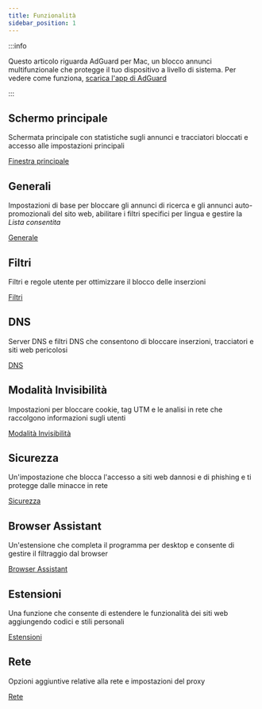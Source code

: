 ```yaml
---
title: Funzionalità
sidebar_position: 1
---
```


:::info

Questo articolo riguarda AdGuard per Mac, un blocco annunci multifunzionale che protegge il tuo dispositivo a livello di sistema. Per vedere come funziona, [scarica l'app di AdGuard](https://agrd.io/download-kb-adblock)

:::

## Schermo principale

Schermata principale con statistiche sugli annunci e tracciatori bloccati e accesso alle impostazioni principali

[Finestra principale](/adguard-for-mac/features/main.md)

## Generali

Impostazioni di base per bloccare gli annunci di ricerca e gli annunci auto-promozionali del sito web, abilitare i filtri specifici per lingua e gestire la _Lista consentita_

[Generale](/adguard-for-mac/features/general.md)

## Filtri

Filtri e regole utente per ottimizzare il blocco delle inserzioni

[Filtri](/adguard-for-mac/features/filters.md)

## DNS

Server DNS e filtri DNS che consentono di bloccare inserzioni, tracciatori e siti web pericolosi

[DNS](/adguard-for-mac/features/dns.md)

## Modalità Invisibilità

Impostazioni per bloccare cookie, tag UTM e le analisi in rete che raccolgono informazioni sugli utenti

[Modalità Invisibilità](/adguard-for-mac/features/stealth.md)

## Sicurezza

Un'impostazione che blocca l'accesso a siti web dannosi e di phishing e ti protegge dalle minacce in rete

[Sicurezza](/adguard-for-mac/features/security.md)

## Browser Assistant

Un'estensione che completa il programma per desktop e consente di gestire il filtraggio dal browser

[Browser Assistant](/adguard-for-mac/features/browser-assistant.md)

## Estensioni

Una funzione che consente di estendere le funzionalità dei siti web aggiungendo codici e stili personali

[Estensioni](/adguard-for-mac/features/extensions.md)

## Rete

Opzioni aggiuntive relative alla rete e impostazioni del proxy

[Rete](/adguard-for-mac/features/network.md)
